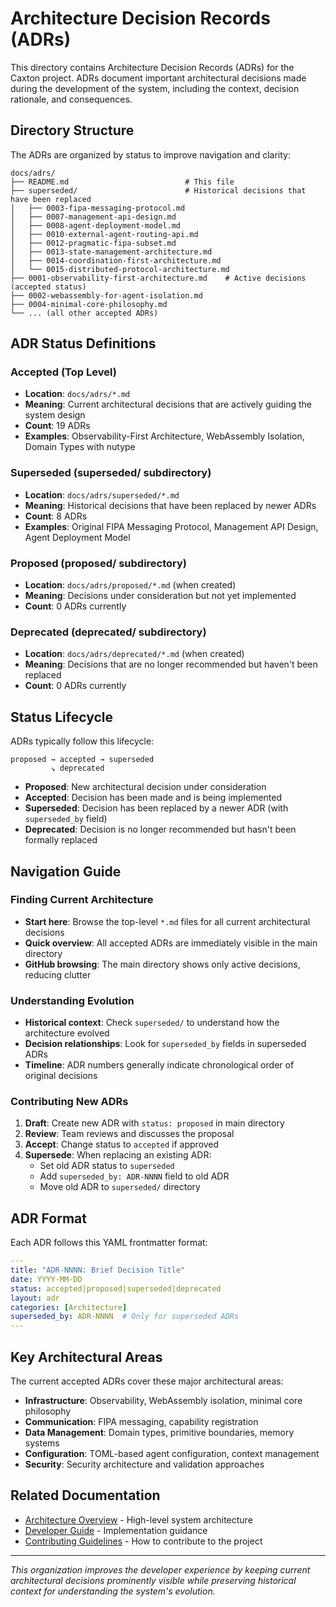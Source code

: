# Architecture Decision Records (ADRs)

This directory contains Architecture Decision Records (ADRs) for the Caxton
project. ADRs document important architectural decisions made during the
development of the system, including the context, decision rationale, and
consequences.

## Directory Structure

The ADRs are organized by status to improve navigation and clarity:

```text
docs/adrs/
├── README.md                          # This file
├── superseded/                        # Historical decisions that have been replaced
│   ├── 0003-fipa-messaging-protocol.md
│   ├── 0007-management-api-design.md
│   ├── 0008-agent-deployment-model.md
│   ├── 0010-external-agent-routing-api.md
│   ├── 0012-pragmatic-fipa-subset.md
│   ├── 0013-state-management-architecture.md
│   ├── 0014-coordination-first-architecture.md
│   └── 0015-distributed-protocol-architecture.md
├── 0001-observability-first-architecture.md    # Active decisions (accepted status)
├── 0002-webassembly-for-agent-isolation.md
├── 0004-minimal-core-philosophy.md
└── ... (all other accepted ADRs)
```

## ADR Status Definitions

### **Accepted** (Top Level)

- **Location**: `docs/adrs/*.md`
- **Meaning**: Current architectural decisions that are actively guiding the
  system design
- **Count**: 19 ADRs
- **Examples**: Observability-First Architecture, WebAssembly Isolation,
  Domain Types with nutype

### **Superseded** (superseded/ subdirectory)

- **Location**: `docs/adrs/superseded/*.md`
- **Meaning**: Historical decisions that have been replaced by newer ADRs
- **Count**: 8 ADRs
- **Examples**: Original FIPA Messaging Protocol, Management API Design,
  Agent Deployment Model

### **Proposed** (proposed/ subdirectory)

- **Location**: `docs/adrs/proposed/*.md` (when created)
- **Meaning**: Decisions under consideration but not yet implemented
- **Count**: 0 ADRs currently

### **Deprecated** (deprecated/ subdirectory)

- **Location**: `docs/adrs/deprecated/*.md` (when created)
- **Meaning**: Decisions that are no longer recommended but haven't been replaced
- **Count**: 0 ADRs currently

## Status Lifecycle

ADRs typically follow this lifecycle:

```text
proposed → accepted → superseded
         ↘ deprecated
```

- **Proposed**: New architectural decision under consideration
- **Accepted**: Decision has been made and is being implemented
- **Superseded**: Decision has been replaced by a newer ADR (with
  `superseded_by` field)
- **Deprecated**: Decision is no longer recommended but hasn't been formally replaced

## Navigation Guide

### Finding Current Architecture

- **Start here**: Browse the top-level `*.md` files for all current
  architectural decisions
- **Quick overview**: All accepted ADRs are immediately visible in the main directory
- **GitHub browsing**: The main directory shows only active decisions, reducing clutter

### Understanding Evolution

- **Historical context**: Check `superseded/` to understand how the
  architecture evolved
- **Decision relationships**: Look for `superseded_by` fields in superseded ADRs
- **Timeline**: ADR numbers generally indicate chronological order of original decisions

### Contributing New ADRs

1. **Draft**: Create new ADR with `status: proposed` in main directory
2. **Review**: Team reviews and discusses the proposal
3. **Accept**: Change status to `accepted` if approved
4. **Supersede**: When replacing an existing ADR:
   - Set old ADR status to `superseded`
   - Add `superseded_by: ADR-NNNN` field to old ADR
   - Move old ADR to `superseded/` directory

## ADR Format

Each ADR follows this YAML frontmatter format:

```yaml
---
title: "ADR-NNNN: Brief Decision Title"
date: YYYY-MM-DD
status: accepted|proposed|superseded|deprecated
layout: adr
categories: [Architecture]
superseded_by: ADR-NNNN  # Only for superseded ADRs
---
```

## Key Architectural Areas

The current accepted ADRs cover these major architectural areas:

- **Infrastructure**: Observability, WebAssembly isolation, minimal core philosophy
- **Communication**: FIPA messaging, capability registration
- **Data Management**: Domain types, primitive boundaries, memory systems
- **Configuration**: TOML-based agent configuration, context management
- **Security**: Security architecture and validation approaches

## Related Documentation

- [Architecture Overview](../architecture/README.md) - High-level system architecture
- [Developer Guide](../developer/README.md) - Implementation guidance
- [Contributing Guidelines](../../CONTRIBUTING.md) - How to contribute to the project

---

*This organization improves the developer experience by keeping current
architectural decisions prominently visible while preserving historical
context for understanding the system's evolution.*
